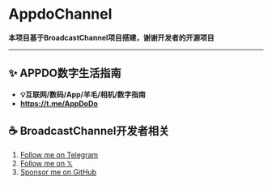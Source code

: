# AppdoChannel


**本项目基于BroadcastChannel项目搭建，谢谢开发者的开源项目**

---

## ✨ APPDO数字生活指南

- **💡互联网/数码/App/羊毛/相机/数字指南**
- **https://t.me/AppDoDo** 


## ☕ BroadcastChannel开发者相关

1. [Follow me on Telegram](https://t.me/miantiao_me)
2. [Follow me on 𝕏](https://x.com/0xKaiBi)
3. [Sponsor me on GitHub](https://github.com/sponsors/ccbikai)
